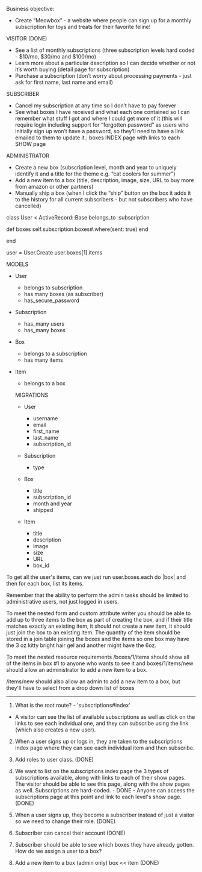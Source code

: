 Business objective:
- Create “Meowbox” - a website where people can sign up for a monthly subscription for toys and treats for their favorite feline!

VISITOR (DONE)
- See a list of monthly subscriptions (three subscription levels hard coded - $10/mo, $30/mo and $100/mo)
- Learn more about a particular description so I can decide whether or not it’s worth buying (detail page for subscription)
- Purchase a subscription (don’t worry about processing payments - just ask for first name, last name and email)

SUBSCRIBER
- Cancel my subscription at any time so I don’t have to pay forever
- See what boxes I have received and what each one contained so I can remember what stuff I got and where I could get more of it (this will require login including support for “forgotten password” as users who initially sign up won’t have a password, so they’ll need to have a link emailed to them to update it.: boxes INDEX page with links to each SHOW page

ADMINISTRATOR
- Create a new box (subscription level, month and year to uniquely identify it and a title for the theme e.g. “cat coolers for summer”)
- Add a new item to a box (title, description, image, size, URL to buy more from amazon or other partners)
- Manually ship a box (when I click the “ship” button on the box it adds it to the history for all current subscribers - but not subscribers who have cancelled)


class User < ActiveRecord::Base
  belongs_to :subscription

  def boxes
    self.subscription.boxes#.where(sent: true)
  end



end

user = User.Create
user.boxes[1].items

MODELS
- User
  - belongs to subscription
  - has many boxes (as subscriber)
  - has_secure_password
- Subscription
  - has_many users
  - has_many boxes
- Box
  - belongs to a subscription
  - has many items
- Item
  - belongs to a box

  MIGRATIONS
  - User
    - username
    - email
    - first_name
    - last_name
    - subscription_id

  - Subscription
    - type

  - Box
    - title
    - subscription_id
    - month and year
    - shipped

  - Item
    - title
    - description
    - image
    - size
    - URL
    - box_id

To get all the user's items, can we just run user.boxes.each do |box| and then for each box, list its items.

Remember that the ability to perform the admin tasks should be limited to administrative users, not just logged in users.

To meet the nested form and custom attribute writer you should be able to add up to three items to the box as part of creating the box, and if their title matches exactly an existing item, it should not create a new item, it should just join the box to an existing item. The quantity of the item should be stored in a join table joining the boxes and the items so one box may have the 3 oz kitty bright hair gel and another might have the 6oz.

To meet the nested resource requirements /boxes/1/items should show all of the items in box #1 to anyone who wants to see it and boxes/1/items/new should allow an administrator to add a new item to a box.

/items/new should also allow an admin to add a new item to a box, but they'll have to select from a drop down list of boxes


---

1. What is the root route? - 'subscriptions#index'
  - A visitor can see the list of available subscriptions as well as click on the links to see each individual one, and they can subscribe using the link (which also creates a new user).

2. When a user signs up or logs in, they are taken to the subscriptions index page where they can see each individual item and then subscribe.

3. Add roles to user class. (DONE)

4. We want to list on the subscriptions index page the 3 types of subscriptions available, along with links to each of their show pages. The visitor should be able to see this page, along with the show pages as well. Subscriptions are hard-coded. - DONE - Anyone can access the subscriptions page at this point and link to each level's show page. (DONE)

5. When a user signs up, they become a subscriber instead of just a visitor so we need to change their role. (DONE)

6. Subscriber can cancel their account (DONE)

7. Subscriber should be able to see which boxes they have already gotten. How do we assign a user to a box?

8. Add a new item to a box (admin only) box << item (DONE)
